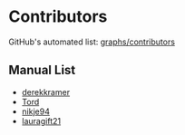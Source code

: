 # Contributors
GitHub's automated list: [graphs/contributors](https://github.com/andy5995/mhwkb/graphs/contributors)

<!-- format: [nickname (Full Name (if desired)](personal link)-->
## Manual List
* [derekkramer](https://github.com/derekkramer)
* [Tord](https://sunyatazero.github.io/)
* [nikje94](https://github.com/nikje94)
* [lauragift21](https://github.com/lauragift21)
